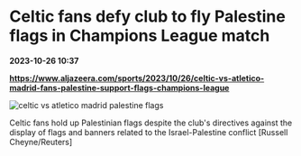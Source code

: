 # Celtic fans defy club to fly Palestine flags in Champions League match

**2023-10-26 10:37**

**https://www.aljazeera.com/sports/2023/10/26/celtic-vs-atletico-madrid-fans-palestine-support-flags-champions-league**

![celtic vs atletico madrid palestine flags](https://www.aljazeera.com/wp-content/uploads/2023/10/2023-10-25T185016Z_567816676_UP1EJAP1GBPJJ_RTRMADP_3_SOCCER-CHAMPIONS-CEL-ATM-REPORT-1698299556.jpg?resize=770%2C513&quality=80)

Celtic fans hold up Palestinian flags despite the club's directives against the display of flags and banners related to the Israel-Palestine conflict \[Russell Cheyne/Reuters\]